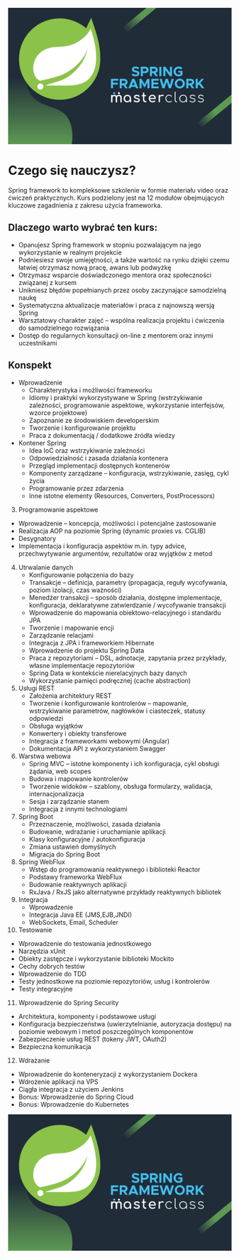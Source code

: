![Alt text](/kurs_spring.png?raw=true "Kurs Springg")

# Czego się nauczysz?

Spring framework to kompleksowe szkolenie w formie materiału video oraz ćwiczeń praktycznych. 
Kurs podzielony jest na 12 modułów obejmujących kluczowe zagadnienia z zakresu użycia frameworka.

## Dlaczego warto wybrać ten kurs:

* Opanujesz Spring framework w stopniu pozwalającym na jego wykorzystanie w realnym projekcie
* Podniesiesz swoje umiejętności, a także wartość na rynku dzięki czemu łatwiej otrzymasz nową pracę, awans lub podwyżkę
* Otrzymasz wsparcie doświadczonego mentora oraz społeczności związanej z kursem
* Unikniesz błędów popełnianych przez osoby zaczynające samodzielną naukę
* Systematyczna aktualizacje materiałów i praca z najnowszą wersją Spring
* Warsztatowy charakter zajęć – wspólna realizacja projektu i ćwiczenia do samodzielnego rozwiązania
* Dostęp do regularnych konsultacji on-line z mentorem oraz innymi uczestnikami

## Konspekt

* Wprowadzenie
  * Charakterystyka i możliwości frameworku
  * Idiomy i praktyki wykorzystywane w Spring (wstrzykiwanie zależności, programowanie aspektowe, wykorzystanie interfejsów, wzorce projektowe)
  * Zapoznanie ze środowiskiem developerskim
  *  Tworzenie i konfigurowanie projektu
  * Praca z dokumentacją / dodatkowe źródła wiedzy
* Kontener Spring
  * Idea IoC oraz wstrzykiwanie zależności
  *  Odpowiedzialność i zasada działania kontenera
  *  Przegląd implementacji dostępnych kontenerów
  *  Komponenty zarządzane – konfiguracja, wstrzykiwanie, zasięg, cykl życia
  *  Programowanie przez zdarzenia
  *  Inne istotne elementy (Resources, Converters, PostProcessors)
3. Programowanie aspektowe
  *  Wprowadzenie – koncepcja, możliwości i potencjalne zastosowanie
  *  Realizacja AOP na poziomie Spring (dynamic proxies vs. CGLIB)
  *  Desygnatory
  *  Implementacja i konfiguracja aspektów m.in. typy advice, przechwytywanie argumentów, rezultatów oraz wyjątków z metod
4. Utrwalanie danych
   * Konfigurowanie połączenia do bazy
   * Transakcje – definicja, parametry (propagacja, reguły wycofywania, poziom izolacji, czas ważności)
   * Menedżer transakcji – sposób działania, dostępne implementacje, konfiguracja, deklaratywne zatwierdzanie / wycofywanie transakcji
   * Wprowadzenie do mapowania obiektowo-relacyjnego i standardu JPA
   * Tworzenie i mapowanie encji
   * Zarządzanie relacjami
   * Integracja z JPA i frameworkiem Hibernate
   * Wprowadzenie do projektu Spring Data
   * Praca z repozytoriami – DSL, adnotacje, zapytania przez przykłady, własne implementacje repozytoriów
   * Spring Data w kontekście nierelacyjnych bazy danych
   * Wykorzystanie pamięci podręcznej (cache abstraction)
5. Usługi REST
   * Założenia architektury REST
   * Tworzenie i konfigurowanie kontrolerów – mapowanie, wstrzykiwanie parametrów, nagłówków i ciasteczek, statusy odpowiedzi
   * Obsługa wyjątków
   * Konwertery i obiekty transferowe
   * Integracja z frameworkami webowymi (Angular)
   * Dokumentacja API z wykorzystaniem Swagger
6. Warstwa webowa
   * Spring MVC – istotne komponenty i ich konfiguracja, cykl obsługi żądania, web scopes
   * Budowa i mapowanie kontrolerów
   * Tworzenie widoków – szablony, obsługa formularzy, walidacja, internacjonalizacja
   * Sesja i zarządzanie stanem
   * Integracja z innymi technologiami
7. Spring Boot
   * Przeznaczenie, możliwości, zasada działania
   * Budowanie, wdrażanie i uruchamianie aplikacji
   * Klasy konfiguracyjne / autokonfiguracja
   * Zmiana ustawień domyślnych
   * Migracja do Spring Boot
8. Spring WebFlux
   * Wstęp do programowania reaktywnego i biblioteki Reactor
   * Podstawy frameworka WebFlux
   * Budowanie reaktywnych aplikacji
   * RxJava / RxJS jako alternatywne przykłady reaktywnych bibliotek
9. Integracja
   * Wprowadzenie
   * Integracja Java EE (JMS,EJB,JNDI)
   * WebSockets, Email, Scheduler
10. Testowanie
   * Wprowadzenie do testowania jednostkowego
   * Narzędzia xUnit
   * Obiekty zastępcze i wykorzystanie biblioteki Mockito
   * Cechy dobrych testów
   * Wprowadzenie do TDD
   * Testy jednostkowe na poziomie repozytoriów, usług i kontrolerów
   * Testy integracyjne
11. Wprowadzenie do Spring Security
   * Architektura, komponenty i podstawowe usługi
   * Konfiguracja bezpieczeństwa (uwierzytelnianie, autoryzacja dostępu) na poziomie webowym i metod poszczególnych komponentów
   * Zabezpieczenie usług REST (tokeny JWT, OAuth2)
   * Bezpieczna komunikacja
12. Wdrażanie
   *  Wprowadzenie do konteneryzacji z wykorzystaniem Dockera
   * Wdrożenie aplikacji na VPS
   * Ciągła integracja z użyciem Jenkins
   * Bonus: Wprowadzenie do Spring Cloud
   * Bonus: Wprowadzenie do Kubernetes
    
![Alt text](/kurs_spring.png?raw=true "Opinie")
